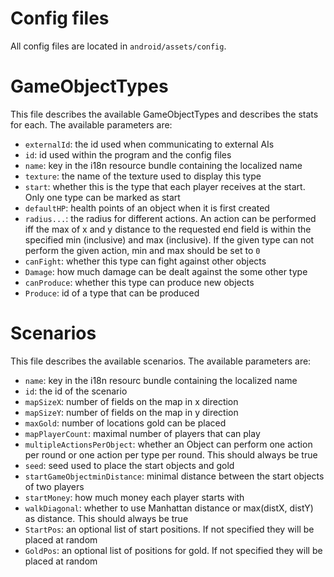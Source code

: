 # Config files
All config files are located in `android/assets/config`.

# GameObjectTypes
This file describes the available GameObjectTypes and describes the stats for each. The available parameters are:

* `externalId`: the id used when communicating to external AIs
* `id`: id used within the program and the config files
* `name`: key in the i18n resource bundle containing the localized name
* `texture`: the name of the texture used to display this type
* `start`: whether this is the type that each player receives at the start. Only one type can be marked as start
* `defaultHP`: health points of an object when it is first created
* `radius...`: the radius for different actions. An action can be performed iff the max of x and y distance to the requested end field is within the specified min (inclusive) and max (inclusive). If the given type can not perform the given action, min and max should be set to `0`
* `canFight`: whether this type can fight against other objects
* `Damage`: how much damage can be dealt against the some other type
* `canProduce`: whether this type can produce new objects
* `Produce`: id of a type that can be produced

# Scenarios
This file describes the available scenarios. The available parameters are:

* `name`: key in the i18n resourc bundle containing the localized name
* `id`: the id of the scenario
* `mapSizeX`: number of fields on the map in x direction
* `mapSizeY`: number of fields on the map in y direction
* `maxGold`: number of locations gold can be placed
* `mapPlayerCount`: maximal number of players that can play
* `multipleActionsPerObject`: whether an Object can perform one action per round or one action per type per round. This should always be true
* `seed`: seed used to place the start objects and gold
* `startGameObjectminDistance`: minimal distance between the start objects of two players
* `startMoney`: how much money each player starts with
* `walkDiagonal`: whether to use Manhattan distance or max(distX, distY) as distance. This should always be true
* `StartPos`: an optional list of start positions. If not specified they will be placed at random
* `GoldPos`: an optional list of positions for gold. If not specified they will be placed at random